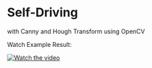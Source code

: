 # Self-Driving
with Canny and Hough Transform using OpenCV


Watch Example Result:

[![Watch the video](https://img.youtube.com/vi/h5tBZqX-5mI/maxresdefault.jpg)](https://youtu.be/h5tBZqX-5mI) 
